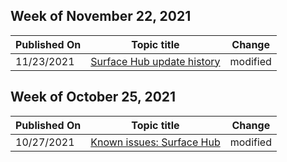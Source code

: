 <!-- This file is generated automatically each week. Changes made to this file will be overwritten.-->



## Week of November 22, 2021


| Published On |Topic title | Change |
|------|------------|--------|
| 11/23/2021 | [Surface Hub update history](/surface-hub/surface-hub-update-history) | modified |


## Week of October 25, 2021


| Published On |Topic title | Change |
|------|------------|--------|
| 10/27/2021 | [Known issues: Surface Hub](/surface-hub/surface-hub-2020-team-update-known-issues) | modified |
